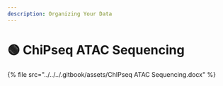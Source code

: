```yaml
---
description: Organizing Your Data
---
```


# 🟢 ChiPseq ATAC Sequencing



{% file src="../../../.gitbook/assets/ChIPseq ATAC Sequencing.docx" %}
